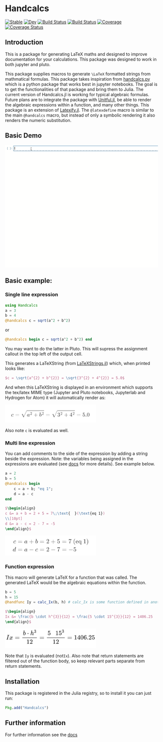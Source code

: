 # Handcalcs

[![Stable](https://img.shields.io/badge/docs-stable-blue.svg)](https://co1emi11er2.github.io/Handcalcs.jl/stable/)
[![Dev](https://img.shields.io/badge/docs-dev-blue.svg)](https://co1emi11er2.github.io/Handcalcs.jl/dev/)
[![Build Status](https://github.com/co1emi11er2/Handcalcs.jl/actions/workflows/CI.yml/badge.svg?branch=master)](https://github.com/co1emi11er2/Handcalcs.jl/actions/workflows/CI.yml?query=branch%3Amaster)
[![Build Status](https://ci.appveyor.com/api/projects/status/github/co1emi11er2/Handcalcs.jl?svg=true)](https://ci.appveyor.com/project/co1emi11er2/Handcalcs-jl)
[![Coverage](https://codecov.io/gh/co1emi11er2/Handcalcs.jl/branch/master/graph/badge.svg)](https://codecov.io/gh/co1emi11er2/Handcalcs.jl)
[![Coverage Status](https://coveralls.io/repos/github/co1emi11er2/Handcalcs.jl/badge.svg?branch=master)](https://coveralls.io/github/co1emi11er2/Handcalcs.jl?branch=master)

## Introduction

This is a package for generating LaTeX maths and designed to improve documentation for your calculations. This package was designed to work in both jupyter and pluto.

This package supplies macros to generate ``\LaTeX`` formatted strings from mathmatical formulas. This package takes inspiration from [handcalcs.py](https://github.com/connorferster/handcalcs) which is a python package that works best in jupyter notebooks. The goal is to get the functionalities of that package and bring them to Julia. The current version of Handcalcs.jl is working for typical algebraic formulas. Future plans are to integrate the package with [Unitful.jl](https://painterqubits.github.io/Unitful.jl/stable/), be able to render the algebraic expressions within a function, and many other things. This package is an extension of [Latexify.jl](https://github.com/korsbo/Latexify.jl). The `@latexdefine` macro is similar to the main `@handcalcs` macro, but instead of only a symbolic rendering it also renders the numeric substitution.

## Basic Demo
![handcalc demo](/assets/handcalcs_demo.gif)

## Basic example:
### Single line expression
```julia
using Handcalcs
a = 3
b = 4
@handcalcs c = sqrt(a^2 + b^2)
```
or
```julia
@handcalcs begin c = sqrt(a^2 + b^2) end
```
You may want to do the latter in Pluto. This will supress the assignment callout in the top left of the output cell.

This generates a LaTeXString (from
[LaTeXStrings.jl](https://github.com/stevengj/LaTeXStrings.jl)) which, when
printed looks like:
```LaTeX
$c = \sqrt{a^{2} + b^{2}} = \sqrt{3^{2} + 4^{2}} = 5.0$
```

And when this LaTeXString is displayed in an environment which supports the
tex/latex MIME type (Jupyter and Pluto notebooks, Jupyterlab and Hydrogen for
Atom) it will automatically render as:

[<img src="./assets/handcalc_latex_render.png" width="300"/>](image.png)

Also note `c` is evaluated as well.

### Multi line expression

You can add comments to the side of the expression by adding a string beside the expression. Note: the variables being assigned in the expressions are evaluated (see [docs](https://co1emi11er2.github.io/Handcalcs.jl/stable/) for more details). See example below.

```julia
a = 2
b = 5
@handcalcs begin 
    c = a + b; "eq 1";
    d = a - c
end
```

```LaTeX
$\begin{align}
c &= a + b = 2 + 5 = 7\;\text{  }(\text{eq 1})
\\[10pt]
d &= a - c = 2 - 7 = -5
\end{align}$
```

[<img src="./assets/handcalcs_latex_render.png" width="300"/>](image.png)

### Function expression

This macro will generate LaTeX for a function that was called. The generated LaTeX would be the algebraic equations within the function.

```julia
b = 5
h = 15
@handfunc Iy = calc_Ix(b, h) # calc_Ix is some function defined in another package
```

```LaTeX
$\begin{align}
Ix &= \frac{b \cdot h^{3}}{12} = \frac{5 \cdot 15^{3}}{12} = 1406.25
\end{align}$
```

[<img src="./assets/handfunc_latex_render_remove.png" width="300"/>](image.png)

Note that `Iy` is evaluated (not`Ix`). Also note that return statements are filtered out of the function body, so keep relevant parts separate from return statements.
## Installation
This package is registered in the Julia registry, so to install it you can just
run:

```julia
Pkg.add("Handcalcs")
```

## Further information
For further information see the [docs](https://co1emi11er2.github.io/Handcalcs.jl/stable/)
